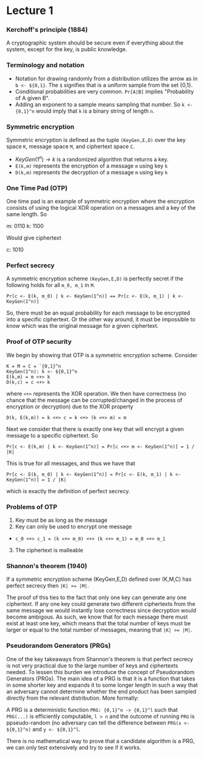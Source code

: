 # Lecture 1

### Kerchoff's principle (1884)
A cryptographic system should be secure even if everything about the system, except for the key, is public knowledge.

### Terminology and notation
- Notation for drawing randomly from a distribution utilizes the arrow as in `b <- ${0,1}`. The `$` signifies that is a uniform sample from the set {0,1}.
- Conditional probabilities are very common. `Pr[A|B]` implies "Probability of A given B".
- Adding an exponent to a sample means sampling that number. So `k <- {0,1}^n` would imply that `k` is a binary string of length `n`.

### Symmetric encryption
Symmetric encryption is defined as the tuple `(KeyGen,E,D)` over the key space `K`, message space `M`, and ciphertext space `C`. 

- $KeyGen(1^n) \rightarrow k$ is a randomized algorithm that returns a key.
- `E(k,m)` represents the encryption of a message `m` using key `k`
- `D(k,m)` represents the decryption of a message `m` using key `k`

### One Time Pad (OTP)
One time pad is an example of symmetric encryption where the encryption consists of using the logical XOR operation on a messages and a key of the same length. So 

m: 0110
k: 1100

Would give ciphertext 

c: 1010

### Perfect secrecy
A symmetric encryption scheme `(KeyGen,E,D)` is perfectly secret if the following holds for all `m_0, m_1` in `M`.

```
Pr[c <- E(k, m_0) | k <- KeyGen(1^n)] == Pr[c <- E(k, m_1) | k <- KeyGen(1^n)]
```

So, there must be an equal probability for each message to be encrypted into a specific ciphertext. Or the other way around, it must be impossible to know which was the original message for a given ciphertext. 

### Proof of OTP security
We begin by showing that OTP is a symmetric encryption scheme. Consider 

```
K = M = C = `{0,1}^n
KeyGen(1^n): k <- ${0,1}^n
E(k,m) = m <+> k
D(k,c) = c <+> k
```
where `<+>` represents the XOR operation. We then have correctness (no chance that the message can be corrupted/changed in the process of encryption or decryption) due to the XOR property

```
D(k, E(k,m)) = k <+> c = k <+> (k <+> m) = m
```
Next we consider that there is exactly one key that will encrypt a given message to a specific ciphertext. So 

```
Pr[c <- E(k,m) | k <- KeyGen(1^n)] = Pr[c <+> m <- KeyGen(1^n)] = 1 / |K|
```
This is true for all messages, and thus we have that

```
Pr[c <- E(k, m_0) | k <- KeyGen(1^n)] = Pr[c <- E(k, m_1) | k <- KeyGen(1^n)] = 1 / |K|
```

which is exactly the definition of perfect secrecy.

### Problems of OTP
1. Key must be as long as the message
2. Key can only be used to encrypt one message
- `c_0 <+> c_1 = (k <+> m_0) <+> (k <+> m_1) = m_0 <+> m_1` 
3. The ciphertext is malleable

### Shannon's theorem (1940)
If a symmetric encryption scheme (KeyGen,E,D) defined over (K,M,C) has perfect secrecy then `|K| >= |M|`.

The proof of this ties to the fact that only one key can generate any one ciphertext. If any one key could generate two different ciphertexts from the same message we would instantly lose correctness since decryption would become ambigous. As such, we know that for each message there must exist at least one key, which means that the total number of keys must be larger or equal to the total number of messages, meaning that `|K| >= |M|`.

### Pseudorandom Generators (PRGs)
One of the key takeaways from Shannon's theorem is that perfect secrecy is not very practical due to the large number of keys and ciphertexts needed. To lessen this burden we introduce the concept of Pseudorandom Generators (PRGs). The main idea of a PRG is that it is a function that takes in some shorter key and expands it to some longer length in such a way that an adversary cannot determine whether the end product has been sampled directly from the relevant distribution. More formally:

A PRG is a deterministic function `PRG: {0,1}^n -> {0,1}^l` such that `PRG(...)` is efficiently computable, `l > n` and the outcome of running `PRG` is ppseudo-random (no adversary can tell the difference between `PRG(x <- ${0,1}^n)` and `y <- ${0,1}^l`. 

There is no mathematical way to prove that a candidate algorithm is a PRG, we can only test extensively and try to see if it works.
